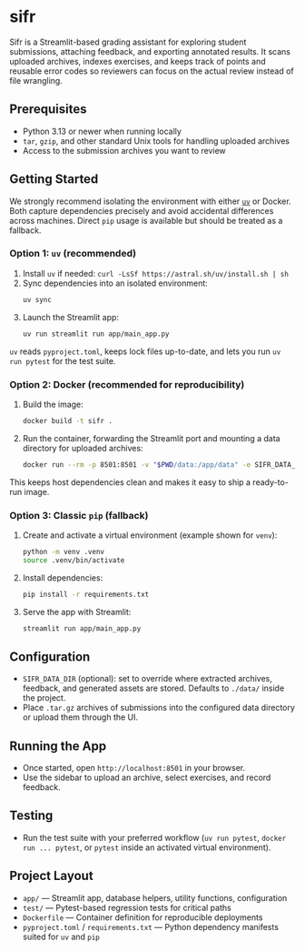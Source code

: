 # sifr

Sifr is a Streamlit-based grading assistant for exploring student submissions, attaching feedback, and exporting annotated results. It scans uploaded archives, indexes exercises, and keeps track of points and reusable error codes so reviewers can focus on the actual review instead of file wrangling.

## Prerequisites
- Python 3.13 or newer when running locally
- `tar`, `gzip`, and other standard Unix tools for handling uploaded archives
- Access to the submission archives you want to review

## Getting Started
We strongly recommend isolating the environment with either [`uv`](https://github.com/astral-sh/uv) or Docker. Both capture dependencies precisely and avoid accidental differences across machines. Direct `pip` usage is available but should be treated as a fallback.

### Option 1: `uv` (recommended)
1. Install `uv` if needed: `curl -LsSf https://astral.sh/uv/install.sh | sh`
2. Sync dependencies into an isolated environment:
	```bash
	uv sync
	```
3. Launch the Streamlit app:
	```bash
	uv run streamlit run app/main_app.py
	```

`uv` reads `pyproject.toml`, keeps lock files up-to-date, and lets you run `uv run pytest` for the test suite.

### Option 2: Docker (recommended for reproducibility)
1. Build the image:
	```bash
	docker build -t sifr .
	```
2. Run the container, forwarding the Streamlit port and mounting a data directory for uploaded archives:
	```bash
	docker run --rm -p 8501:8501 -v "$PWD/data:/app/data" -e SIFR_DATA_DIR=/app/data sifr
	```

This keeps host dependencies clean and makes it easy to ship a ready-to-run image.

### Option 3: Classic `pip` (fallback)
1. Create and activate a virtual environment (example shown for `venv`):
	```bash
	python -m venv .venv
	source .venv/bin/activate
	```
2. Install dependencies:
	```bash
	pip install -r requirements.txt
	```
3. Serve the app with Streamlit:
	```bash
	streamlit run app/main_app.py
	```

## Configuration
- `SIFR_DATA_DIR` (optional): set to override where extracted archives, feedback, and generated assets are stored. Defaults to `./data/` inside the project.
- Place `.tar.gz` archives of submissions into the configured data directory or upload them through the UI.

## Running the App
- Once started, open `http://localhost:8501` in your browser.
- Use the sidebar to upload an archive, select exercises, and record feedback.

## Testing
- Run the test suite with your preferred workflow (`uv run pytest`, `docker run ... pytest`, or `pytest` inside an activated virtual environment).

## Project Layout
- `app/` — Streamlit app, database helpers, utility functions, configuration
- `test/` — Pytest-based regression tests for critical paths
- `Dockerfile` — Container definition for reproducible deployments
- `pyproject.toml` / `requirements.txt` — Python dependency manifests suited for `uv` and `pip`


